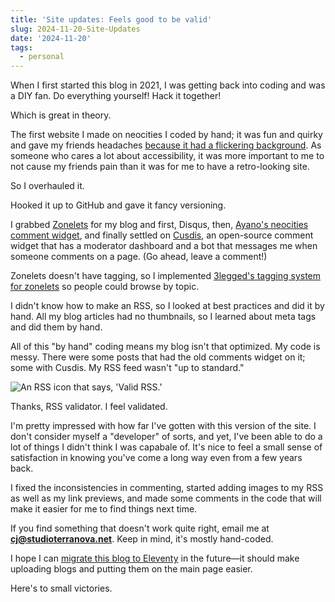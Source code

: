 ```yaml
---
title: 'Site updates: Feels good to be valid'
slug: 2024-11-20-Site-Updates
date: '2024-11-20'
tags:
  - personal
---
```

When I first started this blog in 2021, I was getting back into coding and was a DIY fan. Do everything yourself! Hack it together!

Which is great in theory.

The first website I made on neocities I coded by hand; it was fun and quirky and gave my friends headaches [because it had a flickering background](https://web.archive.org/web/20211116040748/https://illuminesce.neocities.org/). As someone who cares a lot about accessibility, it was more important to me to not cause my friends pain than it was for me to have a retro-looking site.

So I overhauled it.

Hooked it up to GitHub and gave it fancy versioning.

I grabbed [Zonelets](https://zonelets.net/) for my blog and first, Disqus, then, [Ayano's neocities comment widget](https://virtualobserver.moe/ayano/comment-widget), and finally settled on [Cusdis](https://cusdis.com/), an open-source comment widget that has a moderator dashboard and a bot that messages me when someone comments on a page. (Go ahead, leave a comment!)

Zonelets doesn't have tagging, so I implemented [3legged's tagging system for zonelets](https://3legged.neocities.org/journal/posts/2023-03-12-Creating-A-Zonelets-Tagging-System) so people could browse by topic.

I didn't know how to make an RSS, so I looked at best practices and did it by hand. All my blog articles had no thumbnails, so I learned about meta tags and did them by hand.

All of this "by hand" coding means my blog isn't that optimized. My code is messy. There were some posts that had the old comments widget on it; some with Cusdis. My RSS feed wasn't "up to standard."

![An RSS icon that says, 'Valid RSS.'](https://illuminesce.neocities.org/blog/posts/images/thumbs/20241120-siteupdates.png)

<div class="caption">Thanks, RSS validator. I feel validated.</div>

I'm pretty impressed with how far I've gotten with this version of the site. I don't consider myself a "developer" of sorts, and yet, I've been able to do a lot of things I didn't think I was capabale of. It's nice to feel a small sense of satisfaction in knowing you've come a long way even from a few years back.

I fixed the inconsistencies in commenting, started adding images to my RSS as well as my link previews, and made some comments in the code that will make it easier for me to find things next time.

If you find something that doesn't work quite right, email me at **cj@studioterranova.net**. Keep in mind, it's mostly hand-coded.

I hope I can [migrate this blog to Eleventy](https://renkotsuban.neocities.org/posts/2023-11-15-Migrating-to-Eleventy) in the future—it should make uploading blogs and putting them on the main page easier.

Here's to small victories.
